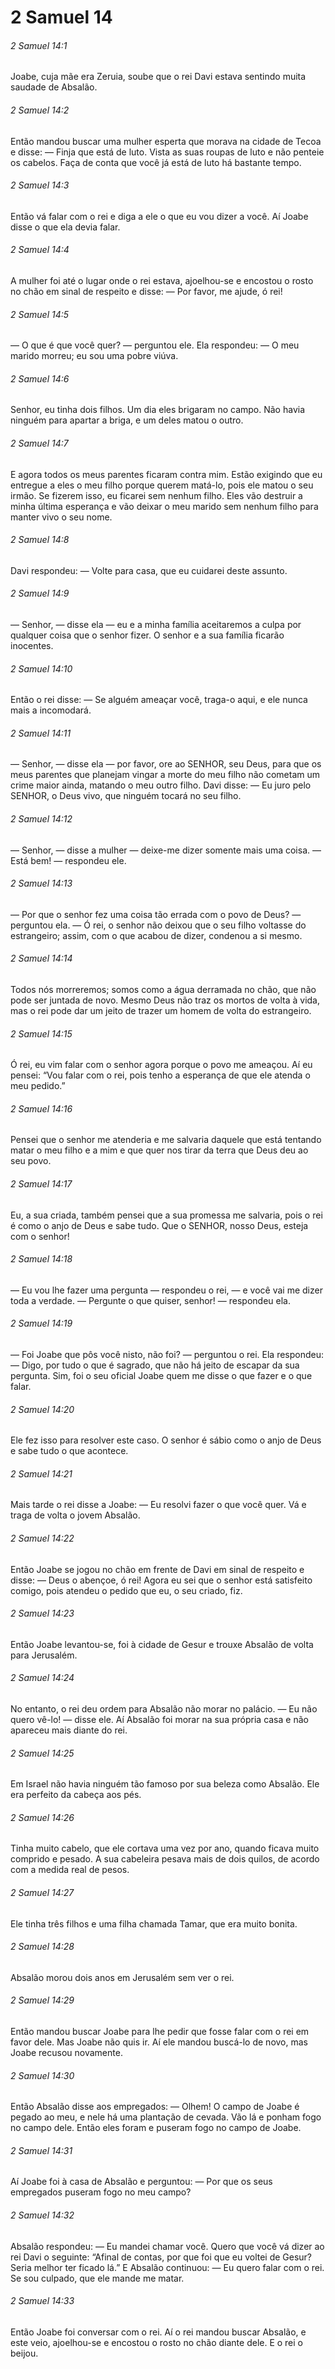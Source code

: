 # 2 Samuel 14

###### 2 Samuel 14:1

Joabe, cuja mãe era Zeruia, soube que o rei Davi estava sentindo muita saudade de Absalão.

###### 2 Samuel 14:2

Então mandou buscar uma mulher esperta que morava na cidade de Tecoa e disse: — Finja que está de luto. Vista as suas roupas de luto e não penteie os cabelos. Faça de conta que você já está de luto há bastante tempo.

###### 2 Samuel 14:3

Então vá falar com o rei e diga a ele o que eu vou dizer a você. Aí Joabe disse o que ela devia falar.

###### 2 Samuel 14:4

A mulher foi até o lugar onde o rei estava, ajoelhou-se e encostou o rosto no chão em sinal de respeito e disse: — Por favor, me ajude, ó rei!

###### 2 Samuel 14:5

— O que é que você quer? — perguntou ele. Ela respondeu: — O meu marido morreu; eu sou uma pobre viúva.

###### 2 Samuel 14:6

Senhor, eu tinha dois filhos. Um dia eles brigaram no campo. Não havia ninguém para apartar a briga, e um deles matou o outro.

###### 2 Samuel 14:7

E agora todos os meus parentes ficaram contra mim. Estão exigindo que eu entregue a eles o meu filho porque querem matá-lo, pois ele matou o seu irmão. Se fizerem isso, eu ficarei sem nenhum filho. Eles vão destruir a minha última esperança e vão deixar o meu marido sem nenhum filho para manter vivo o seu nome.

###### 2 Samuel 14:8

Davi respondeu: — Volte para casa, que eu cuidarei deste assunto.

###### 2 Samuel 14:9

— Senhor, — disse ela — eu e a minha família aceitaremos a culpa por qualquer coisa que o senhor fizer. O senhor e a sua família ficarão inocentes.

###### 2 Samuel 14:10

Então o rei disse: — Se alguém ameaçar você, traga-o aqui, e ele nunca mais a incomodará.

###### 2 Samuel 14:11

— Senhor, — disse ela — por favor, ore ao SENHOR, seu Deus, para que os meus parentes que planejam vingar a morte do meu filho não cometam um crime maior ainda, matando o meu outro filho. Davi disse: — Eu juro pelo SENHOR, o Deus vivo, que ninguém tocará no seu filho.

###### 2 Samuel 14:12

— Senhor, — disse a mulher — deixe-me dizer somente mais uma coisa. — Está bem! — respondeu ele.

###### 2 Samuel 14:13

— Por que o senhor fez uma coisa tão errada com o povo de Deus? — perguntou ela. — Ó rei, o senhor não deixou que o seu filho voltasse do estrangeiro; assim, com o que acabou de dizer, condenou a si mesmo.

###### 2 Samuel 14:14

Todos nós morreremos; somos como a água derramada no chão, que não pode ser juntada de novo. Mesmo Deus não traz os mortos de volta à vida, mas o rei pode dar um jeito de trazer um homem de volta do estrangeiro.

###### 2 Samuel 14:15

Ó rei, eu vim falar com o senhor agora porque o povo me ameaçou. Aí eu pensei: “Vou falar com o rei, pois tenho a esperança de que ele atenda o meu pedido.”

###### 2 Samuel 14:16

Pensei que o senhor me atenderia e me salvaria daquele que está tentando matar o meu filho e a mim e que quer nos tirar da terra que Deus deu ao seu povo.

###### 2 Samuel 14:17

Eu, a sua criada, também pensei que a sua promessa me salvaria, pois o rei é como o anjo de Deus e sabe tudo. Que o SENHOR, nosso Deus, esteja com o senhor!

###### 2 Samuel 14:18

— Eu vou lhe fazer uma pergunta — respondeu o rei, — e você vai me dizer toda a verdade. — Pergunte o que quiser, senhor! — respondeu ela.

###### 2 Samuel 14:19

— Foi Joabe que pôs você nisto, não foi? — perguntou o rei. Ela respondeu: — Digo, por tudo o que é sagrado, que não há jeito de escapar da sua pergunta. Sim, foi o seu oficial Joabe quem me disse o que fazer e o que falar.

###### 2 Samuel 14:20

Ele fez isso para resolver este caso. O senhor é sábio como o anjo de Deus e sabe tudo o que acontece.

###### 2 Samuel 14:21

Mais tarde o rei disse a Joabe: — Eu resolvi fazer o que você quer. Vá e traga de volta o jovem Absalão.

###### 2 Samuel 14:22

Então Joabe se jogou no chão em frente de Davi em sinal de respeito e disse: — Deus o abençoe, ó rei! Agora eu sei que o senhor está satisfeito comigo, pois atendeu o pedido que eu, o seu criado, fiz.

###### 2 Samuel 14:23

Então Joabe levantou-se, foi à cidade de Gesur e trouxe Absalão de volta para Jerusalém.

###### 2 Samuel 14:24

No entanto, o rei deu ordem para Absalão não morar no palácio. — Eu não quero vê-lo! — disse ele. Aí Absalão foi morar na sua própria casa e não apareceu mais diante do rei.

###### 2 Samuel 14:25

Em Israel não havia ninguém tão famoso por sua beleza como Absalão. Ele era perfeito da cabeça aos pés.

###### 2 Samuel 14:26

Tinha muito cabelo, que ele cortava uma vez por ano, quando ficava muito comprido e pesado. A sua cabeleira pesava mais de dois quilos, de acordo com a medida real de pesos.

###### 2 Samuel 14:27

Ele tinha três filhos e uma filha chamada Tamar, que era muito bonita.

###### 2 Samuel 14:28

Absalão morou dois anos em Jerusalém sem ver o rei.

###### 2 Samuel 14:29

Então mandou buscar Joabe para lhe pedir que fosse falar com o rei em favor dele. Mas Joabe não quis ir. Aí ele mandou buscá-lo de novo, mas Joabe recusou novamente.

###### 2 Samuel 14:30

Então Absalão disse aos empregados: — Olhem! O campo de Joabe é pegado ao meu, e nele há uma plantação de cevada. Vão lá e ponham fogo no campo dele. Então eles foram e puseram fogo no campo de Joabe.

###### 2 Samuel 14:31

Aí Joabe foi à casa de Absalão e perguntou: — Por que os seus empregados puseram fogo no meu campo?

###### 2 Samuel 14:32

Absalão respondeu: — Eu mandei chamar você. Quero que você vá dizer ao rei Davi o seguinte: “Afinal de contas, por que foi que eu voltei de Gesur? Seria melhor ter ficado lá.” E Absalão continuou: — Eu quero falar com o rei. Se sou culpado, que ele mande me matar.

###### 2 Samuel 14:33

Então Joabe foi conversar com o rei. Aí o rei mandou buscar Absalão, e este veio, ajoelhou-se e encostou o rosto no chão diante dele. E o rei o beijou.

